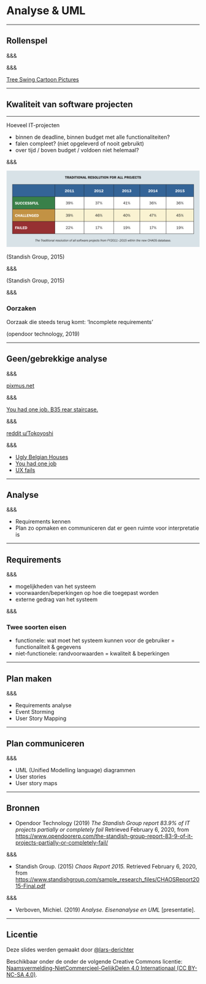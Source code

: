 # Analyse & UML

---

## Rollenspel

&&&

<!-- .slide: data-background-image="images/swing.jpg" data-background-size="contain" -->

&&&

[Tree Swing Cartoon Pictures](https://www.businessballs.com/amusement-stress-relief/tree-swing-cartoon-pictures-early-versions/)

---

## Kwaliteit van software projecten

---

Hoeveel IT-projecten

- binnen de deadline, binnen budget met alle functionaliteiten?
- falen compleet? (niet opgeleverd of nooit gebruikt)
- over tijd / boven budget / voldoen niet helemaal?

&&&

![CHAOS Report 2015](images/chaos-1.png)

(Standish Group, 2015) <!-- .element: class="cite" -->

&&&

<!-- .slide: data-background-image="images/chaos-2.png" data-background-size="contain" -->

(Standish Group, 2015) <!-- .element: class="cite fragment" -->

&&&

### Oorzaken

Oorzaak die steeds terug komt: ‘Incomplete requirements’ <!-- .element: class="fragment" -->

(opendoor technology, 2019) <!-- .element: class="cite fragment" -->

---

## Geen/gebrekkige analyse

&&&

<!-- .slide: data-background-image="images/door.jpg" data-background-size="contain" -->

[pixmus.net](http://piximus.net/media/17830/fail-and-win-171-11.jpg) <!-- .element: class="cite fragment" -->

&&&

<!-- .slide: data-background-image="images/staircase.jpg" data-background-size="contain" -->

[You had one job. B35 rear staircase.](https://imgur.com/KXgTHRE) <!-- .element: class="cite fragment" -->

&&&

<!-- .slide: data-background-image="images/cupboard.jpg" data-background-size="contain" -->

[reddit u/Tokoyoshi](https://www.reddit.com/r/funny/comments/17bsrk/you_had_one_job/) <!-- .element: class="cite fragment" -->

&&&

- [Ugly Belgian Houses](https://uglybelgianhouses.tumblr.com/)
- [You had one job](https://hadonejob.com/)
- [UX fails](https://www.pinterest.com/uxfails/ux-fails/)

---

## Analyse

&&&

- Requirements kennen <!-- .element: class="fragment" -->
- Plan zo opmaken en communiceren dat er geen ruimte voor interpretatie is <!-- .element: class="fragment" -->

---

## Requirements

&&&

- mogelijkheden van het systeem <!-- .element: class="fragment" -->
- voorwaarden/beperkingen op hoe die toegepast worden <!-- .element: class="fragment" -->
- externe gedrag van het systeem <!-- .element: class="fragment" -->

&&&

### Twee soorten eisen

- functionele: wat moet het systeem kunnen voor de gebruiker = functionaliteit & gegevens <!-- .element: class="fragment" -->
- niet-functionele: randvoorwaarden = kwaliteit & beperkingen <!-- .element: class="fragment" -->

---

## Plan maken

&&&

- Requirements analyse <!-- .element: class="fragment" -->
- Event Storming <!-- .element: class="fragment" -->
- User Story Mapping <!-- .element: class="fragment" -->

---

## Plan communiceren

&&&

- UML (Unified Modelling language) diagrammen <!-- .element: class="fragment" -->
- User stories <!-- .element: class="fragment" -->
- User story maps <!-- .element: class="fragment" -->

---

## Bronnen

- Opendoor Technology (2019) _The Standish Group report 83.9% of IT projects partially or completely fail_ Retrieved February 6, 2020, from https://www.opendoorerp.com/the-standish-group-report-83-9-of-it-projects-partially-or-completely-fail/

&&&

- Standish Group. (2015) _Chaos Report 2015._ Retrieved February 6, 2020, from https://www.standishgroup.com/sample_research_files/CHAOSReport2015-Final.pdf

&&&

- Verboven, Michiel. (2019) _Analyse. Eisenanalyse en UML_ [presentatie].

---

## Licentie

Deze slides werden gemaakt door [@lars-derichter](https://github.com/lars-derichter)

Beschikbaar onder de onder de volgende Creative Commons licentie: [Naamsvermelding-NietCommercieel-GelijkDelen 4.0 Internationaal (CC BY-NC-SA 4.0)](https://creativecommons.org/licenses/by-nc-sa/4.0/deed.nl).
